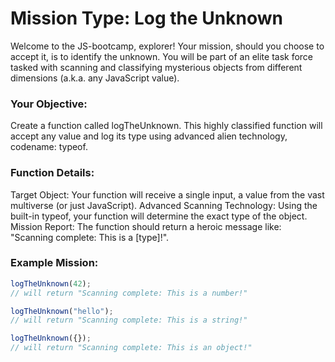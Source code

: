 # Mission Type: Log the Unknown

Welcome to the JS-bootcamp, explorer! Your mission, should you choose to accept it, is to identify the unknown. You will be part of an elite task force tasked with scanning and classifying mysterious objects from different dimensions (a.k.a. any JavaScript value).

### Your Objective:

Create a function called logTheUnknown. This highly classified function will accept any value and log its type using advanced alien technology, codename: typeof.

### Function Details:

Target Object: Your function will receive a single input, a value from the vast multiverse (or just JavaScript).
Advanced Scanning Technology: Using the built-in typeof, your function will determine the exact type of the object.
Mission Report: The function should return a heroic message like: "Scanning complete: This is a [type]!".

### Example Mission:

```js
logTheUnknown(42);
// will return "Scanning complete: This is a number!"

logTheUnknown("hello");
// will return "Scanning complete: This is a string!"

logTheUnknown({});
// will return "Scanning complete: This is an object!"
```
